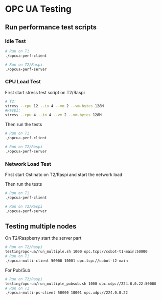 # OPC UA Testing

## Run performance test scripts


### Idle Test

```bash
# Run on T1
./opcua-perf-client

# Run on T2/Raspi
./opcua-perf-server
```

### CPU Load Test

First start stress test script on T2/Raspi

```bash
# T2:
stress --cpu 12 --io 4 --vm 2 --vm-bytes 128M
#Raspi:
stress --cpu 4 --io 4 --vm 2 --vm-bytes 128M

```

Then run the tests

```bash
# Run on T1
./opcua-perf-client

# Run on T2/Raspi
./opcua-perf-server
```

### Network Load Test

First start Ostinato on T2/Raspi and start the network load

Then run the tests

```bash
# Run on T1
./opcua-perf-client

# Run on T2/Raspi
./opcua-perf-server
```

## Testing multiple nodes

On T2/Raspberry start the server part

```bash
# Run on T2/Raspi
testing/opc-ua/run_multiple.sh 1000 opc.tcp://cobot-t1-main:50000
# Run on T1
./opcua-multi-client 50000 10001 opc.tcp://cobot-t2-main

```


For Pub/Sub

```bash
# Run on T2/Raspi
testing/opc-ua/run_multiple_pubsub.sh 1000 opc.udp://224.0.0.22:50000
# Run on T1
./opcua-multi-ps-client 50000 10001 opc.udp://224.0.0.22

```